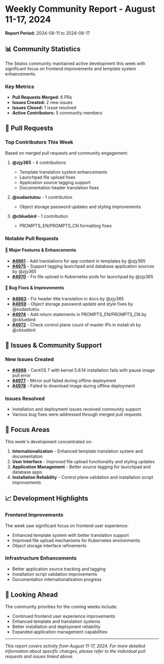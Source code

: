 # Weekly Community Report - August 11-17, 2024

**Report Period:** 2024-08-11 to 2024-08-17

## 📊 Community Statistics

The Sealos community maintained active development this week with significant focus on frontend improvements and template system enhancements.

### Key Metrics
- **Pull Requests Merged:** 6 PRs
- **Issues Created:** 2 new issues
- **Issues Closed:** 1 issue resolved
- **Active Contributors:** 5 community members

## 🚀 Pull Requests

### Top Contributors This Week
Based on merged pull requests and community engagement:

1. **@zjy365** - 4 contributions
   - Template translation system enhancements
   - Launchpad file upload fixes
   - Application source tagging support
   - Documentation header translation fixes

2. **@xudaotutou** - 1 contribution
   - Object storage password updates and styling improvements

3. **@cbluebird** - 1 contribution
   - PROMPTS_EN/PROMPTS_CN formatting fixes

### Notable Pull Requests

#### 🌟 Major Features & Enhancements
- **[#4961](https://github.com/labring/sealos/pull/4961)** - Add translations for app content in templates by @zjy365
- **[#4975](https://github.com/labring/sealos/pull/4975)** - Support tagging launchpad and database application sources by @zjy365
- **[#4970](https://github.com/labring/sealos/pull/4970)** - Fix file upload in Kubernetes pods for launchpad by @zjy365

#### 🔧 Bug Fixes & Improvements
- **[#4963](https://github.com/labring/sealos/pull/4963)** - Fix header title translation in docs by @zjy365
- **[#4959](https://github.com/labring/sealos/pull/4959)** - Object storage password update and style fixes by @xudaotutou
- **[#4974](https://github.com/labring/sealos/pull/4974)** - Add return statements in PROMPTS_EN/PROMPTS_CN by @cbluebird
- **[#4972](https://github.com/labring/sealos/pull/4972)** - Check control plane count of master IPs in install.sh by @cbluebird

## 🐛 Issues & Community Support

### New Issues Created
- **[#4966](https://github.com/labring/sealos/issues/4966)** - CentOS 7 with kernel 5.6.14 installation fails with pause image pull error
- **[#4977](https://github.com/labring/sealos/issues/4977)** - Mirror pull failed during offline deployment
- **[#4978](https://github.com/labring/sealos/issues/4978)** - Failed to download image during offline deployment

### Issues Resolved
- Installation and deployment issues received community support
- Various bug fixes were addressed through merged pull requests

## 🎯 Focus Areas

This week's development concentrated on:

1. **Internationalization** - Enhanced template translation system and documentation
2. **User Interface** - Improved file upload functionality and styling updates  
3. **Application Management** - Better source tagging for launchpad and database apps
4. **Installation Reliability** - Control plane validation and installation script improvements

## 📈 Development Highlights

### Frontend Improvements
The week saw significant focus on frontend user experience:
- Enhanced template system with better translation support
- Improved file upload mechanisms for Kubernetes environments
- Object storage interface refinements

### Infrastructure Enhancements  
- Better application source tracking and tagging
- Installation script validation improvements
- Documentation internationalization progress

## 🚀 Looking Ahead

The community priorities for the coming weeks include:
- Continued frontend user experience improvements
- Enhanced template and translation systems
- Better installation and deployment reliability
- Expanded application management capabilities

---

*This report covers activity from August 11-17, 2024. For more detailed information about specific changes, please refer to the individual pull requests and issues linked above.*
